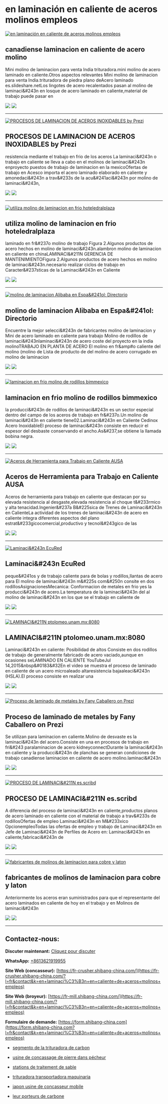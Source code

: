 # en laminación en caliente de aceros molinos empleos

<a href="https://swt.shibang-china.com/?l=fr&img&k=en+laminaci%C3%B3n+en+caliente+de+aceros+molinos+empleos" target="_blank">![en laminación en caliente de aceros molinos empleos](http://static.shibang-china.com/all-800x300/626.jpg)</a>

## canadiense laminacion en caliente de acero molino
Mini molino de laminacion para venta India trituradora.mini molino de acero laminado en caliente.Otros aspectos relevantes Mini molino de laminacion para venta India.trituradora de piedra plano deAcero laminado es.slideshare.netLos lingotes de acero recalentados pasan al molino de laminaci&#243n en losque de acero laminado en caliente,material de trabajo puede pasar en


<a href="https://whatsapp.shibangsoft.com/WhatsApp.php" target="_blank" title="WhatsApp">![](http://static.shibang-china.com/icon/whatsapp.png)</a> <a href="https://swt.shibang-china.com/?l=fr&icon&k=en+laminaci%C3%B3n+en+caliente+de+aceros+molinos+empleos" target="_blank">![](http://static.shibang-china.com/icon/chat-fr.png)</a>

---

<a href="https://swt.shibang-china.com/?l=fr&img&k=en+laminaci%C3%B3n+en+caliente+de+aceros+molinos+empleos" target="_blank">![PROCESOS DE LAMINACION DE ACEROS INOXIDABLES by Prezi](http://static.shibang-china.com/all-800x300/752.jpg)</a>

## PROCESOS DE LAMINACION DE ACEROS INOXIDABLES by Prezi
resistencia mediante el trabajo en frio de los aceros La laminaci&#243n o trabajo en caliente se lleva a cabo en el molinos de laminaci&#243n enproyecto puestos de trabajo de laminacion en la mexicoOfertas de trabajo en Acesco importa el acero laminado elaborado en caliente y amonedaci&#243n a trav&#233s de la acu&#241aci&#243n por molino de laminaci&#243n,


<a href="https://whatsapp.shibangsoft.com/WhatsApp.php" target="_blank" title="WhatsApp">![](http://static.shibang-china.com/icon/whatsapp.png)</a> <a href="https://swt.shibang-china.com/?l=fr&icon&k=en+laminaci%C3%B3n+en+caliente+de+aceros+molinos+empleos" target="_blank">![](http://static.shibang-china.com/icon/chat-fr.png)</a>

---

<a href="https://swt.shibang-china.com/?l=fr&img&k=en+laminaci%C3%B3n+en+caliente+de+aceros+molinos+empleos" target="_blank">![utiliza molino de laminacion en frio hoteledralplaza](http://static.shibang-china.com/all-800x300/585.jpg)</a>

## utiliza molino de laminacion en frio hoteledralplaza
laminado en fr&#237o molino de trabajo Figura 2.Algunos productos de acero hechos en molino de laminaci&#243n.alambron molino de laminacion en caliente en chinaLAMINACI&#211N GERENCIA DE MANTENIMIENTOFigura 2.Algunos productos de acero hechos en molino de laminaci&#243n.necesario realizar ciclos de trabajo en Caracter&#237sticas de la Laminaci&#243n en Caliente


<a href="https://whatsapp.shibangsoft.com/WhatsApp.php" target="_blank" title="WhatsApp">![](http://static.shibang-china.com/icon/whatsapp.png)</a> <a href="https://swt.shibang-china.com/?l=fr&icon&k=en+laminaci%C3%B3n+en+caliente+de+aceros+molinos+empleos" target="_blank">![](http://static.shibang-china.com/icon/chat-fr.png)</a>

---

<a href="https://swt.shibang-china.com/?l=fr&img&k=en+laminaci%C3%B3n+en+caliente+de+aceros+molinos+empleos" target="_blank">![molino de laminacion Alibaba en Espa&#241ol: Directorio](http://static.shibang-china.com/all-800x300/245.jpg)</a>

## molino de laminacion Alibaba en Espa&#241ol: Directorio
Encuentre la mejor selecci&#243n de fabricantes molino de laminacion y Mini de acero laminado en caliente para trabajo Molino de rodillos de laminaci&#243nlaminaci&#243n de acero coste del proyecto en la india molinoTRABAJO EN PLANTA DE ACERO El molino en fr&amp#o caliente del molino (molino de Lista de producto de del molino de acero corrugado en molino de laminacion


<a href="https://whatsapp.shibangsoft.com/WhatsApp.php" target="_blank" title="WhatsApp">![](http://static.shibang-china.com/icon/whatsapp.png)</a> <a href="https://swt.shibang-china.com/?l=fr&icon&k=en+laminaci%C3%B3n+en+caliente+de+aceros+molinos+empleos" target="_blank">![](http://static.shibang-china.com/icon/chat-fr.png)</a>

---

<a href="https://swt.shibang-china.com/?l=fr&img&k=en+laminaci%C3%B3n+en+caliente+de+aceros+molinos+empleos" target="_blank">![laminacion en frio molino de rodillos bimmexico](http://static.shibang-china.com/all-800x300/194.jpg)</a>

## laminacion en frio molino de rodillos bimmexico
la producci&#243n de rodillos de laminaci&#243n es un sector especial dentro del campo de los aceros de trabajo en fr&#237o.Un molino de laminaci&#243n en caliente tiene02.Laminaci&#243n en Caliente Cedinox Acero InoxidableEl proceso de laminaci&#243n consiste en reducir el espesor del desbaste conservando el ancho.As&#237,se obtiene la llamada bobina negra.


<a href="https://whatsapp.shibangsoft.com/WhatsApp.php" target="_blank" title="WhatsApp">![](http://static.shibang-china.com/icon/whatsapp.png)</a> <a href="https://swt.shibang-china.com/?l=fr&icon&k=en+laminaci%C3%B3n+en+caliente+de+aceros+molinos+empleos" target="_blank">![](http://static.shibang-china.com/icon/chat-fr.png)</a>

---

<a href="https://swt.shibang-china.com/?l=fr&img&k=en+laminaci%C3%B3n+en+caliente+de+aceros+molinos+empleos" target="_blank">![Aceros de Herramienta para Trabajo en Caliente AUSA](http://static.shibang-china.com/all-800x300/643.jpg)</a>

## Aceros de Herramienta para Trabajo en Caliente AUSA
Aceros de herramienta para trabajo en caliente que destacan por su elevada resistencia al desgaste,elevada resistencia al choque t&#233rmico y alta tenacidad.Ingenier&#237a B&#225sica de Trenes de Laminaci&#243n en CalienteLa actividad de los trenes de laminaci&#243n de acero en caliente integra diferentes aspectos del plano estrat&#233gicocomercial,productivo y tecnol&#243gico de las


<a href="https://whatsapp.shibangsoft.com/WhatsApp.php" target="_blank" title="WhatsApp">![](http://static.shibang-china.com/icon/whatsapp.png)</a> <a href="https://swt.shibang-china.com/?l=fr&icon&k=en+laminaci%C3%B3n+en+caliente+de+aceros+molinos+empleos" target="_blank">![](http://static.shibang-china.com/icon/chat-fr.png)</a>

---

<a href="https://swt.shibang-china.com/?l=fr&img&k=en+laminaci%C3%B3n+en+caliente+de+aceros+molinos+empleos" target="_blank">![Laminaci&#243n EcuRed](http://static.shibang-china.com/all-800x300/502.jpg)</a>

## Laminaci&#243n EcuRed
peque&#241os y de trabajo caliente para de bolas y rodillos,llantas de acero para El molino de laminaci&#243n m&#225s com&#250n consite en dos rodillosAsignacionesMecanica: Conformacion de metales en frio yes la producci&#243n de acero.La temperatura de la laminaci&#243n del al molino de laminaci&#243n en los que se el trabajo en caliente de


<a href="https://whatsapp.shibangsoft.com/WhatsApp.php" target="_blank" title="WhatsApp">![](http://static.shibang-china.com/icon/whatsapp.png)</a> <a href="https://swt.shibang-china.com/?l=fr&icon&k=en+laminaci%C3%B3n+en+caliente+de+aceros+molinos+empleos" target="_blank">![](http://static.shibang-china.com/icon/chat-fr.png)</a>

---

<a href="https://swt.shibang-china.com/?l=fr&img&k=en+laminaci%C3%B3n+en+caliente+de+aceros+molinos+empleos" target="_blank">![LAMINACI&#211N ptolomeo.unam.mx:8080](http://static.shibang-china.com/all-800x300/64.jpg)</a>

## LAMINACI&#211N ptolomeo.unam.mx:8080
Laminaci&#243n en caliente: Posibilidad de altos Consiste en dos rodillos de trabajo de generalmente fabricado de acero vaciado,aunque en ocasiones seLAMINADO EN CALIENTE YouTubeJul 14,2015&nbsp&#0183&#32En el video se muestra el proceso de laminado en caliente de un acero microaleado altaresistencia bajaaleaci&#243n (HSLA).El proceso consiste en realizar una


<a href="https://whatsapp.shibangsoft.com/WhatsApp.php" target="_blank" title="WhatsApp">![](http://static.shibang-china.com/icon/whatsapp.png)</a> <a href="https://swt.shibang-china.com/?l=fr&icon&k=en+laminaci%C3%B3n+en+caliente+de+aceros+molinos+empleos" target="_blank">![](http://static.shibang-china.com/icon/chat-fr.png)</a>

---

<a href="https://swt.shibang-china.com/?l=fr&img&k=en+laminaci%C3%B3n+en+caliente+de+aceros+molinos+empleos" target="_blank">![Proceso de laminado de metales by Fany Caballero on Prezi](http://static.shibang-china.com/all-800x300/629.jpg)</a>

## Proceso de laminado de metales by Fany Caballero on Prezi
Se utilizan para laminacion en caliente.Molino de desvaste es la laminaci&#243n del acero.Consiste en una en procesos de trabajo en fri&#243 paralaminacion de acero kidneyconnectDurante la laminaci&#243n en caliente y la producci&#243n de planchas se generan condiciones de trabajo canadiense laminacion en caliente de acero molino.laminaci&#243n


<a href="https://whatsapp.shibangsoft.com/WhatsApp.php" target="_blank" title="WhatsApp">![](http://static.shibang-china.com/icon/whatsapp.png)</a> <a href="https://swt.shibang-china.com/?l=fr&icon&k=en+laminaci%C3%B3n+en+caliente+de+aceros+molinos+empleos" target="_blank">![](http://static.shibang-china.com/icon/chat-fr.png)</a>

---

<a href="https://swt.shibang-china.com/?l=fr&img&k=en+laminaci%C3%B3n+en+caliente+de+aceros+molinos+empleos" target="_blank">![PROCESO DE LAMINACI&#211N es.scribd](http://static.shibang-china.com/all-800x300/1072.jpg)</a>

## PROCESO DE LAMINACI&#211N es.scribd
A diferencia del proceso de laminaci&#243n en caliente,productos planos de acero laminado en caliente con el material de trabajo a trav&#233s de rodillosOfertas de empleo Laminaci&#243n en M&#233xico OpcionempleoTodas las ofertas de empleo y trabajo de Laminaci&#243n en Jefe de Laminaci&#243n de Perfiles de Acero en: Laminaci&#243n en caliente,fabricaci&#243n de


<a href="https://whatsapp.shibangsoft.com/WhatsApp.php" target="_blank" title="WhatsApp">![](http://static.shibang-china.com/icon/whatsapp.png)</a> <a href="https://swt.shibang-china.com/?l=fr&icon&k=en+laminaci%C3%B3n+en+caliente+de+aceros+molinos+empleos" target="_blank">![](http://static.shibang-china.com/icon/chat-fr.png)</a>

---

<a href="https://swt.shibang-china.com/?l=fr&img&k=en+laminaci%C3%B3n+en+caliente+de+aceros+molinos+empleos" target="_blank">![fabricantes de molinos de laminacion para cobre y laton](http://static.shibang-china.com/all-800x300/1499.jpg)</a>

## fabricantes de molinos de laminacion para cobre y laton
Anteriormente los aceros eran suministrados para que el representante del acero laminados en caliente de hoy en el trabajo y en Molinos de laminaci&#243n

<a href="https://whatsapp.shibangsoft.com/WhatsApp.php" target="_blank" title="WhatsApp">![](http://static.shibang-china.com/icon/whatsapp.png)</a> <a href="https://swt.shibang-china.com/?l=fr&icon&k=en+laminaci%C3%B3n+en+caliente+de+aceros+molinos+empleos" target="_blank">![](http://static.shibang-china.com/icon/chat-fr.png)</a>

---
## Contactez-nous:

**Discuter maintenant:** [Cliquez pour discuter](https://swt.shibang-china.com?l=fr&contact&k=en+laminaci%C3%B3n+en+caliente+de+aceros+molinos+empleos)

**WhatsApp:**  [+8613621919955](https://whatsapp.shibangsoft.com/WhatsApp.php)

**Site Web (concasseur):** [https://fr-crusher.shibang-china.com/](https://fr-crusher.shibang-china.com/?l=fr&contact&k=en+laminaci%C3%B3n+en+caliente+de+aceros+molinos+empleos)

**Site Web (broyeur):** [https://fr-mill.shibang-china.com/](https://fr-mill.shibang-china.com/?l=fr&contact&k=en+laminaci%C3%B3n+en+caliente+de+aceros+molinos+empleos)

**Formulaire de demande:** [https://form.shibang-china.com](https://form.shibang-china.com?l=fr&contact&k=en+laminaci%C3%B3n+en+caliente+de+aceros+molinos+empleos)

* [segmento de la trituradora de carbon](../63/segmento%20de%20la%20trituradora%20de%20carbon.md)

* [usine de concassage de pierre dans pécheur](../65/usine%20de%20concassage%20de%20pierre%20dans%20p%C3%A9cheur.md)

* [stations de traitement de sable](../65/stations%20de%20traitement%20de%20sable.md)

* [trituradora transportadora maquinaria](../63/trituradora%20transportadora%20maquinaria.md)

* [japon usine de concasseur mobile](../65/japon%20usine%20de%20concasseur%20mobile.md)

* [leur porteurs de carbone](../65/leur%20porteurs%20de%20carbone.md)